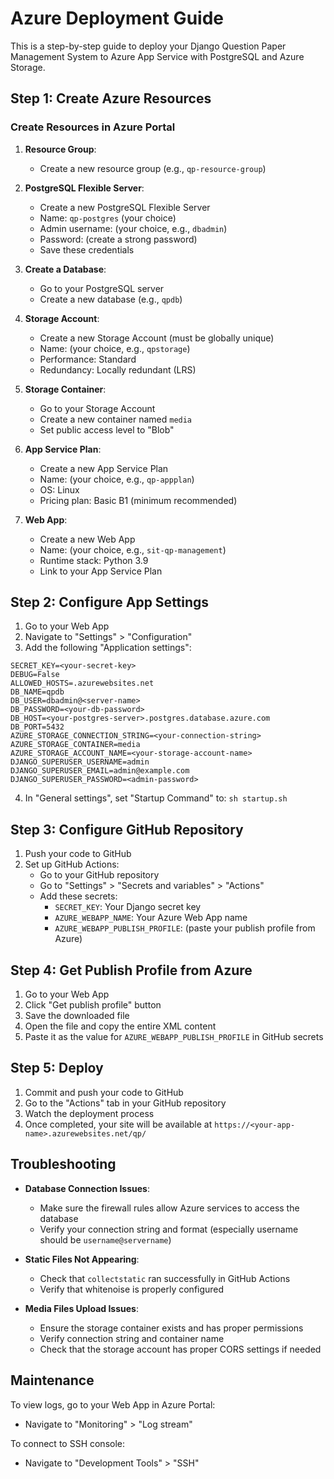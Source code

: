 # Azure Deployment Guide

This is a step-by-step guide to deploy your Django Question Paper Management System to Azure App Service with PostgreSQL and Azure Storage.

## Step 1: Create Azure Resources

### Create Resources in Azure Portal

1. **Resource Group**:
   - Create a new resource group (e.g., `qp-resource-group`)

2. **PostgreSQL Flexible Server**:
   - Create a new PostgreSQL Flexible Server
   - Name: `qp-postgres` (your choice)
   - Admin username: (your choice, e.g., `dbadmin`)
   - Password: (create a strong password)
   - Save these credentials

3. **Create a Database**:
   - Go to your PostgreSQL server
   - Create a new database (e.g., `qpdb`)

4. **Storage Account**:
   - Create a new Storage Account (must be globally unique)
   - Name: (your choice, e.g., `qpstorage`)
   - Performance: Standard
   - Redundancy: Locally redundant (LRS)

5. **Storage Container**:
   - Go to your Storage Account
   - Create a new container named `media`
   - Set public access level to "Blob"

6. **App Service Plan**:
   - Create a new App Service Plan
   - Name: (your choice, e.g., `qp-appplan`)
   - OS: Linux
   - Pricing plan: Basic B1 (minimum recommended)

7. **Web App**:
   - Create a new Web App
   - Name: (your choice, e.g., `sit-qp-management`)
   - Runtime stack: Python 3.9
   - Link to your App Service Plan

## Step 2: Configure App Settings

1. Go to your Web App
2. Navigate to "Settings" > "Configuration"
3. Add the following "Application settings":

```
SECRET_KEY=<your-secret-key>
DEBUG=False
ALLOWED_HOSTS=.azurewebsites.net
DB_NAME=qpdb
DB_USER=dbadmin@<server-name>
DB_PASSWORD=<your-db-password>
DB_HOST=<your-postgres-server>.postgres.database.azure.com
DB_PORT=5432
AZURE_STORAGE_CONNECTION_STRING=<your-connection-string>
AZURE_STORAGE_CONTAINER=media
AZURE_STORAGE_ACCOUNT_NAME=<your-storage-account-name>
DJANGO_SUPERUSER_USERNAME=admin
DJANGO_SUPERUSER_EMAIL=admin@example.com
DJANGO_SUPERUSER_PASSWORD=<admin-password>
```

4. In "General settings", set "Startup Command" to: `sh startup.sh`

## Step 3: Configure GitHub Repository

1. Push your code to GitHub
2. Set up GitHub Actions:
   - Go to your GitHub repository
   - Go to "Settings" > "Secrets and variables" > "Actions"
   - Add these secrets:
     - `SECRET_KEY`: Your Django secret key
     - `AZURE_WEBAPP_NAME`: Your Azure Web App name
     - `AZURE_WEBAPP_PUBLISH_PROFILE`: (paste your publish profile from Azure)

## Step 4: Get Publish Profile from Azure

1. Go to your Web App
2. Click "Get publish profile" button
3. Save the downloaded file
4. Open the file and copy the entire XML content
5. Paste it as the value for `AZURE_WEBAPP_PUBLISH_PROFILE` in GitHub secrets

## Step 5: Deploy

1. Commit and push your code to GitHub
2. Go to the "Actions" tab in your GitHub repository
3. Watch the deployment process
4. Once completed, your site will be available at `https://<your-app-name>.azurewebsites.net/qp/`

## Troubleshooting

- **Database Connection Issues**:
  - Make sure the firewall rules allow Azure services to access the database
  - Verify your connection string and format (especially username should be `username@servername`)

- **Static Files Not Appearing**:
  - Check that `collectstatic` ran successfully in GitHub Actions
  - Verify that whitenoise is properly configured

- **Media Files Upload Issues**:
  - Ensure the storage container exists and has proper permissions
  - Verify connection string and container name
  - Check that the storage account has proper CORS settings if needed

## Maintenance

To view logs, go to your Web App in Azure Portal:
- Navigate to "Monitoring" > "Log stream"

To connect to SSH console:
- Navigate to "Development Tools" > "SSH" 
